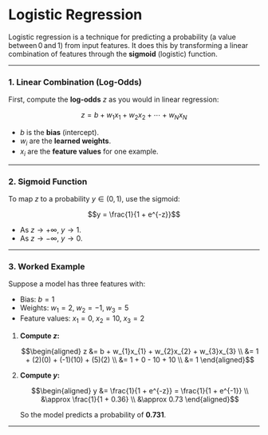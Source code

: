 # Logistic Regression

Logistic regression is a technique for predicting a probability (a value between 0 and 1) from input features. It does this by transforming a linear combination of features through the **sigmoid** (logistic) function.

---

### 1. Linear Combination (Log‑Odds)

First, compute the **log‑odds** $z$ as you would in linear regression:

$$z = b + w_{1}x_{1} + w_{2}x_{2} + \cdots + w_{N}x_{N}$$

- $b$ is the **bias** (intercept).  
- $w_{i}$ are the **learned weights**.  
- $x_{i}$ are the **feature values** for one example.  

---

### 2. Sigmoid Function

To map $z$ to a probability $y\in(0,1)$, use the sigmoid:

$$y = \frac{1}{1 + e^{-z}}$$

- As $z \to +\infty$, $y \to 1$.  
- As $z \to -\infty$, $y \to 0$.  

---

### 3. Worked Example

Suppose a model has three features with:
- Bias: $b = 1$  
- Weights: $w_{1}=2,\;w_{2}=-1,\;w_{3}=5$  
- Feature values: $x_{1}=0,\;x_{2}=10,\;x_{3}=2$  

1. **Compute $z$:**

   $$\begin{aligned}
   z &= b + w_{1}x_{1} + w_{2}x_{2} + w_{3}x_{3} \\
     &= 1 + (2)(0) + (-1)(10) + (5)(2) \\
     &= 1 + 0 - 10 + 10 \\
     &= 1
   \end{aligned}$$

2. **Compute $y$:**

   $$\begin{aligned}
   y &= \frac{1}{1 + e^{-z}} = \frac{1}{1 + e^{-1}} \\
     &\approx \frac{1}{1 + 0.36} \\
     &\approx 0.73
   \end{aligned}$$
   
   So the model predicts a probability of **0.731**.

---